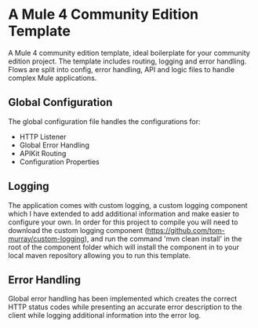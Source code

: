 # A Mule 4 Community Edition Template

A Mule 4 community edition template, ideal boilerplate for your community edition project. The template includes routing, logging and error handling. Flows are split into config, error handling, API and logic files to handle complex Mule applications.

## Global Configuration
The global configuration file handles the configurations for:
* HTTP Listener
* Global Error Handling
* APIKit Routing
* Configuration Properties

## Logging
The application comes with custom logging, a custom logging component which I have extended to add additional information and make easier to configure your own. In order for this project to compile you will need to download the custom logging component (https://github.com/tom-murray/custom-logging), and run the command 'mvn clean install' in the root of the component folder which will install the component in to your local maven repository allowing you to run this template.

## Error Handling
Global error handling has been implemented which creates the correct HTTP status codes while presenting an accurate error description to the client while logging additional information into the error log.
